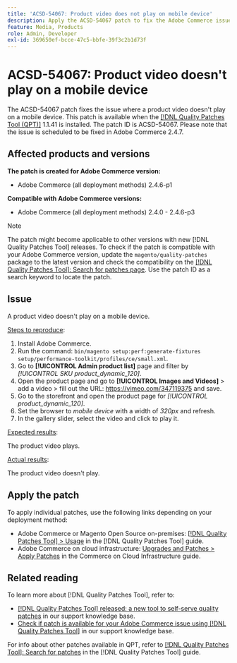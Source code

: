 ```yaml
---
title: 'ACSD-54067: Product video does not play on mobile device'
description: Apply the ACSD-54067 patch to fix the Adobe Commerce issue where a product video doesn't play on a mobile device.
feature: Media, Products
role: Admin, Developer
exl-id: 369650ef-bcce-47c5-bbfe-39f3c2b1d73f
---
```

# ACSD-54067: Product video doesn't play on a mobile device

The ACSD-54067 patch fixes the issue where a product video doesn't play on a mobile device. This patch is available when the [[!DNL Quality Patches Tool (QPT)]](/help/announcements/adobe-commerce-announcements/magento-quality-patches-released-new-tool-to-self-serve-quality-patches.md) 1.1.41 is installed. The patch ID is ACSD-54067. Please note that the issue is scheduled to be fixed in Adobe Commerce 2.4.7.

## Affected products and versions

**The patch is created for Adobe Commerce version:**

* Adobe Commerce (all deployment methods) 2.4.6-p1

**Compatible with Adobe Commerce versions:**

* Adobe Commerce (all deployment methods) 2.4.0 - 2.4.6-p3

>[!NOTE]
>
>The patch might become applicable to other versions with new [!DNL Quality Patches Tool] releases. To check if the patch is compatible with your Adobe Commerce version, update the `magento/quality-patches` package to the latest version and check the compatibility on the [[!DNL Quality Patches Tool]: Search for patches page](https://experienceleague.adobe.com/tools/commerce-quality-patches/index.html). Use the patch ID as a search keyword to locate the patch.

## Issue

A product video doesn't play on a mobile device.

<u>Steps to reproduce</u>:

1. Install Adobe Commerce.
1. Run the command:
`bin/magento setup:perf:generate-fixtures setup/performance-toolkit/profiles/ce/small.xml`.
1. Go to **[!UICONTROL Admin product list]** page and filter by *[!UICONTROL SKU product_dynamic_120]*.
1. Open the product page and go to **[!UICONTROL Images and Videos]** > add a video > fill out the URL: https://vimeo.com/347119375 and save.
1. Go to the storefront and open the product page for *[!UICONTROL product_dynamic_120]*.
1. Set the browser to *mobile device* with a width of *320px* and refresh.
1. In the gallery slider, select the video and click to play it.

<u>Expected results</u>:

The product video plays.

<u>Actual results</u>:

The product video doesn't play.
 
## Apply the patch

To apply individual patches, use the following links depending on your deployment method:

* Adobe Commerce or Magento Open Source on-premises: [[!DNL Quality Patches Tool] > Usage](https://experienceleague.adobe.com/docs/commerce-operations/tools/quality-patches-tool/usage.html) in the [!DNL Quality Patches Tool] guide.
* Adobe Commerce on cloud infrastructure: [Upgrades and Patches > Apply Patches](https://experienceleague.adobe.com/docs/commerce-cloud-service/user-guide/develop/upgrade/apply-patches.html) in the Commerce on Cloud Infrastructure guide.

## Related reading

To learn more about [!DNL Quality Patches Tool], refer to:

* [[!DNL Quality Patches Tool] released: a new tool to self-serve quality patches](/help/announcements/adobe-commerce-announcements/magento-quality-patches-released-new-tool-to-self-serve-quality-patches.md) in our support knowledge base.
* [Check if patch is available for your Adobe Commerce issue using [!DNL Quality Patches Tool]](/help/support-tools/patches-available-in-qpt-tool/check-patch-for-magento-issue-with-magento-quality-patches.md) in our support knowledge base.

For info about other patches available in QPT, refer to [[!DNL Quality Patches Tool]: Search for patches](https://experienceleague.adobe.com/tools/commerce-quality-patches/index.html) in the [!DNL Quality Patches Tool] guide.
